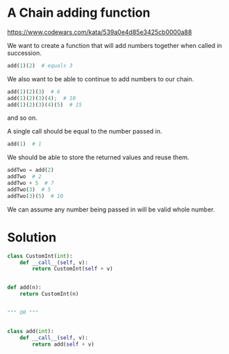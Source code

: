 # A Chain adding function

https://www.codewars.com/kata/539a0e4d85e3425cb0000a88

We want to create a function that will add numbers together when called in succession.

```python
add(1)(2)  # equals 3
```

We also want to be able to continue to add numbers to our chain.

```python
add(1)(2)(3)  # 6
add(1)(2)(3)(4);  # 10
add(1)(2)(3)(4)(5)  # 15
```

and so on.

A single call should be equal to the number passed in.

```python
add(1)  # 1
```

We should be able to store the returned values and reuse them.

```python
addTwo = add(2)
addTwo  # 2
addTwo + 5  # 7
addTwo(3)  # 5
addTwo(3)(5)  # 10
```

We can assume any number being passed in will be valid whole number.

# Solution

```python
class CustomInt(int):
    def __call__(self, v):
        return CustomInt(self + v)


def add(n):
    return CustomInt(n)


""" OR """


class add(int):
    def __call__(self, v):
        return add(self + v)
```